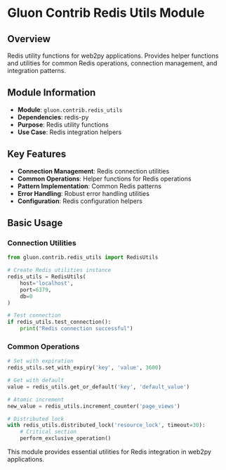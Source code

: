 # Gluon Contrib Redis Utils Module

## Overview
Redis utility functions for web2py applications. Provides helper functions and utilities for common Redis operations, connection management, and integration patterns.

## Module Information
- **Module**: `gluon.contrib.redis_utils`
- **Dependencies**: redis-py
- **Purpose**: Redis utility functions
- **Use Case**: Redis integration helpers

## Key Features
- **Connection Management**: Redis connection utilities
- **Common Operations**: Helper functions for Redis operations
- **Pattern Implementation**: Common Redis patterns
- **Error Handling**: Robust error handling utilities
- **Configuration**: Redis configuration helpers

## Basic Usage

### Connection Utilities
```python
from gluon.contrib.redis_utils import RedisUtils

# Create Redis utilities instance
redis_utils = RedisUtils(
    host='localhost',
    port=6379,
    db=0
)

# Test connection
if redis_utils.test_connection():
    print("Redis connection successful")
```

### Common Operations
```python
# Set with expiration
redis_utils.set_with_expiry('key', 'value', 3600)

# Get with default
value = redis_utils.get_or_default('key', 'default_value')

# Atomic increment
new_value = redis_utils.increment_counter('page_views')

# Distributed lock
with redis_utils.distributed_lock('resource_lock', timeout=30):
    # Critical section
    perform_exclusive_operation()
```

This module provides essential utilities for Redis integration in web2py applications.